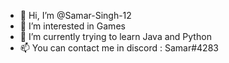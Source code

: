 - 👋 Hi, I’m @Samar-Singh-12
- 👀 I’m interested in Games 
- 🌱 I’m currently trying to learn Java and Python
- 📫 You can contact me in discord : Samar#4283


<!---
Samar-Singh-12/Samar-Singh-12 is a ✨ special ✨ repository because its `README.md` (this file) appears on your GitHub profile.
You can click the Preview link to take a look at your changes.
--->
